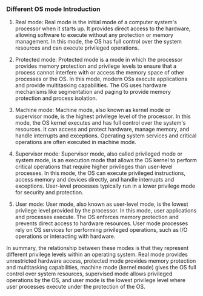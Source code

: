 ### Different OS mode Introduction

1. Real mode:
Real mode is the initial mode of a computer system's processor when it starts up. It provides direct access to the hardware, allowing software to execute without any protection or memory management. In this mode, the OS has full control over the system resources and can execute privileged operations.

2. Protected mode:
Protected mode is a mode in which the processor provides memory protection and privilege levels to ensure that a process cannot interfere with or access the memory space of other processes or the OS. In this mode, modern OSs execute applications and provide multitasking capabilities. The OS uses hardware mechanisms like segmentation and paging to provide memory protection and process isolation.

3. Machine mode:
Machine mode, also known as kernel mode or supervisor mode, is the highest privilege level of the processor. In this mode, the OS kernel executes and has full control over the system's resources. It can access and protect hardware, manage memory, and handle interrupts and exceptions. Operating system services and critical operations are often executed in machine mode.

4. Supervisor mode:
Supervisor mode, also called privileged mode or system mode, is an execution mode that allows the OS kernel to perform critical operations that require higher privileges than user-level processes. In this mode, the OS can execute privileged instructions, access memory and devices directly, and handle interrupts and exceptions. User-level processes typically run in a lower privilege mode for security and protection.

5. User mode:
User mode, also known as user-level mode, is the lowest privilege level provided by the processor. In this mode, user applications and processes execute. The OS enforces memory protection and prevents direct access to hardware resources. User mode processes rely on OS services for performing privileged operations, such as I/O operations or interacting with hardware.

In summary, the relationship between these modes is that they represent different privilege levels within an operating system. Real mode provides unrestricted hardware access, protected mode provides memory protection and multitasking capabilities, machine mode (kernel mode) gives the OS full control over system resources, supervised mode allows privileged operations by the OS, and user mode is the lowest privilege level where user processes execute under the protection of the OS.
